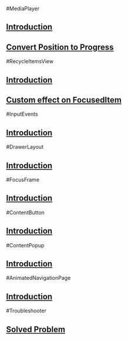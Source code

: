 #MediaPlayer
## [Introduction](MediaPlayer_Introduction.md)
## [Convert Position to Progress](MediaPlayer_Converter.md)
#RecycleItemsView
## [Introduction](RecycleItemsView_Introduction.md)
## [Custom effect on FocusedItem](RecycleItemsView_CustomEffect.md)
#InputEvents
## [Introduction](InputEvents.md)
#DrawerLayout
## [Introduction](DrawerLayout.md)
#FocusFrame
## [Introduction](FocusFrame.md)
#ContentButton
## [Introduction](ContentButton.md)
#ContentPopup
## [Introduction](ContentPopup.md)
#AnimatedNavigationPage
## [Introduction](AnimatedNavigationPage.md)
#Troubleshooter
## [Solved Problem](Troubleshooter.md)

